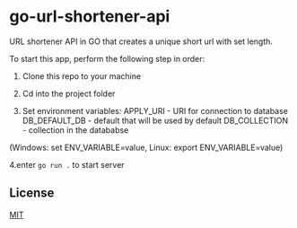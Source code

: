 # go-url-shortener-api
URL shortener API in GO that creates a unique short url with set length.

To start this app, perform the following step in order:

1. Clone this repo to your machine

2. Cd into the project folder

3. Set environment variables:
APPLY_URI - URI for connection to database
DB_DEFAULT_DB - default that will be used by default
DB_COLLECTION - collection in the datababse

(Windows: set ENV_VARIABLE=value, 
 Linux: export ENV_VARIABLE=value)

4.enter ```go run .``` to start server

## License
[MIT](https://choosealicense.com/licenses/mit/)
